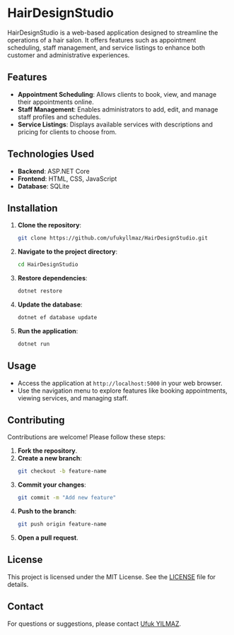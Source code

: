 # HairDesignStudio

HairDesignStudio is a web-based application designed to streamline the operations of a hair salon. It offers features such as appointment scheduling, staff management, and service listings to enhance both customer and administrative experiences.

## Features

- **Appointment Scheduling**: Allows clients to book, view, and manage their appointments online.
- **Staff Management**: Enables administrators to add, edit, and manage staff profiles and schedules.
- **Service Listings**: Displays available services with descriptions and pricing for clients to choose from.

## Technologies Used

- **Backend**: ASP.NET Core
- **Frontend**: HTML, CSS, JavaScript
- **Database**: SQLite

## Installation

1. **Clone the repository**:
   ```bash
   git clone https://github.com/ufukyllmaz/HairDesignStudio.git
   ```
2. **Navigate to the project directory**:
   ```bash
   cd HairDesignStudio
   ```
3. **Restore dependencies**:
   ```bash
   dotnet restore
   ```
4. **Update the database**:
   ```bash
   dotnet ef database update
   ```
5. **Run the application**:
   ```bash
   dotnet run
   ```

## Usage

- Access the application at `http://localhost:5000` in your web browser.
- Use the navigation menu to explore features like booking appointments, viewing services, and managing staff.

## Contributing

Contributions are welcome! Please follow these steps:

1. **Fork the repository**.
2. **Create a new branch**:
   ```bash
   git checkout -b feature-name
   ```
3. **Commit your changes**:
   ```bash
   git commit -m "Add new feature"
   ```
4. **Push to the branch**:
   ```bash
   git push origin feature-name
   ```
5. **Open a pull request**.

## License

This project is licensed under the MIT License. See the [LICENSE](LICENSE) file for details.

## Contact

For questions or suggestions, please contact [Ufuk YILMAZ](https://github.com/ufukyllmaz).

